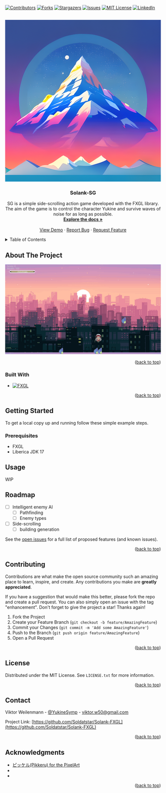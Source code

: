 <!-- Improved compatibility of back to top link: See: https://github.com/othneildrew/Best-README-Template/pull/73 -->
<a name="readme-top"></a>
<!--
*** Thanks for checking out the Best-README-Template. If you have a suggestion
*** that would make this better, please fork the repo and create a pull request
*** or simply open an issue with the tag "enhancement".
*** Don't forget to give the project a star!
*** Thanks again! Now go create something AMAZING! :D
-->



<!-- PROJECT SHIELDS -->
<!--
*** I'm using markdown "reference style" links for readability.
*** Reference links are enclosed in brackets [ ] instead of parentheses ( ).
*** See the bottom of this document for the declaration of the reference variables
*** for contributors-url, forks-url, etc. This is an optional, concise syntax you may use.
*** https://www.markdownguide.org/basic-syntax/#reference-style-links
-->
[![Contributors][contributors-shield]][contributors-url]
[![Forks][forks-shield]][forks-url]
[![Stargazers][stars-shield]][stars-url]
[![Issues][issues-shield]][issues-url]
[![MIT License][license-shield]][license-url]
[![LinkedIn][linkedin-shield]][linkedin-url]



<!-- PROJECT LOGO -->
<br />
<div align="center">
  <a href="https://github.com/Soldatstar/Solank-FXGL">
    <img src="images/logo.png" alt="Logo" width="521" height="521">
  </a>

<h3 align="center">Solank-SG</h3>

  <p align="center">
    SG is a simple side-scrolling action game developed with the FXGL library. The aim of the game is to control the character Yukine and survive waves of noise for as long as possible.
    <br />
    <a href="https://github.com/Soldatstar/Solank-FXGL"><strong>Explore the docs »</strong></a>
    <br />
    <br />
    <a href="https://github.com/Soldatstar/Solank-FXGL">View Demo</a>
    ·
    <a href="https://github.com/Soldatstar/Solank-FXGL/issues">Report Bug</a>
    ·
    <a href="https://github.com/Soldatstar/Solank-FXGL/issues">Request Feature</a>
  </p>
</div>



<!-- TABLE OF CONTENTS -->
<details>
  <summary>Table of Contents</summary>
  <ol>
    <li>
      <a href="#about-the-project">About The Project</a>
      <ul>
        <li><a href="#built-with">Built With</a></li>
      </ul>
    </li>
    <li>
      <a href="#getting-started">Getting Started</a>
      <ul>
        <li><a href="#prerequisites">Prerequisites</a></li>
        <li><a href="#installation">Installation</a></li>
      </ul>
    </li>
    <li><a href="#usage">Usage</a></li>
    <li><a href="#roadmap">Roadmap</a></li>
    <li><a href="#contributing">Contributing</a></li>
    <li><a href="#license">License</a></li>
    <li><a href="#contact">Contact</a></li>
    <li><a href="#acknowledgments">Acknowledgments</a></li>
  </ol>
</details>



<!-- ABOUT THE PROJECT -->
## About The Project

[![Product Name Screen Shot][product-screenshot]](https://example.com)


<p align="right">(<a href="#readme-top">back to top</a>)</p>



### Built With

* [![FXGL][FXGL]][FXGL-url]


<p align="right">(<a href="#readme-top">back to top</a>)</p>



<!-- GETTING STARTED -->
## Getting Started

To get a local copy up and running follow these simple example steps.

### Prerequisites

* FXGL
* Liberica JDK 17



<!-- USAGE EXAMPLES -->
## Usage
WIP
<!--Use this space to show useful examples of how a project can be used. Additional screenshots, code examples and demos work well in this space. You may also link to more resources.

_<!--For more examples, please refer to the [Documentation](https://example.com)_

<p align="right">(<a href="#readme-top">back to top</a>)</p>



<!-- ROADMAP -->
## Roadmap

- [ ] Intelligent enemy AI
    - [ ] Pathfinding
    - [ ] Enemy types
- [ ] Side-scrolling
    - [ ] building generation

See the [open issues](https://github.com/Soldatstar/Solank-FXGL/issues) for a full list of proposed features (and known issues).

<p align="right">(<a href="#readme-top">back to top</a>)</p>



<!-- CONTRIBUTING -->
## Contributing

Contributions are what make the open source community such an amazing place to learn, inspire, and create. Any contributions you make are **greatly appreciated**.

If you have a suggestion that would make this better, please fork the repo and create a pull request. You can also simply open an issue with the tag "enhancement".
Don't forget to give the project a star! Thanks again!

1. Fork the Project
2. Create your Feature Branch (`git checkout -b feature/AmazingFeature`)
3. Commit your Changes (`git commit -m 'Add some AmazingFeature'`)
4. Push to the Branch (`git push origin feature/AmazingFeature`)
5. Open a Pull Request

<p align="right">(<a href="#readme-top">back to top</a>)</p>



<!-- LICENSE -->
## License

Distributed under the MIT License. See `LICENSE.txt` for more information.

<p align="right">(<a href="#readme-top">back to top</a>)</p>



<!-- CONTACT -->
## Contact

Viktor Weilenmann - [@YukineSymp](https://twitter.com/YukineSymp) - viktor.w50@gmail.com

Project Link: [https://github.com/Soldatstar/Solank-FXGL](https://github.com/Soldatstar/Solank-FXGL)

<p align="right">(<a href="#readme-top">back to top</a>)</p>



<!-- ACKNOWLEDGMENTS -->
## Acknowledgments

* [ピッケル(Pikkeru) for the PixelArt](https://www.pixiv.net/en/users/1584717)
* []()
* []()

<p align="right">(<a href="#readme-top">back to top</a>)</p>

<!--<h6><em>And it shall be bestowed upon you,
 the star which you have longed for -</em></h6>-->

<!-- MARKDOWN LINKS & IMAGES -->
<!-- https://www.markdownguide.org/basic-syntax/#reference-style-links -->
[contributors-shield]: https://img.shields.io/github/contributors/Soldatstar/Solank-FXGL.svg?style=for-the-badge
[contributors-url]: https://github.com/Soldatstar/Solank-FXGL/graphs/contributors
[forks-shield]: https://img.shields.io/github/forks/Soldatstar/Solank-FXGL.svg?style=for-the-badge
[forks-url]: https://github.com/Soldatstar/Solank-FXGL/network/members
[stars-shield]: https://img.shields.io/github/stars/Soldatstar/Solank-FXGL.svg?style=for-the-badge
[stars-url]: https://github.com/Soldatstar/Solank-FXGL/stargazers
[issues-shield]: https://img.shields.io/github/issues/Soldatstar/Solank-FXGL.svg?style=for-the-badge
[issues-url]: https://github.com/Soldatstar/Solank-FXGL/issues
[license-shield]: https://img.shields.io/github/license/Soldatstar/Solank-FXGL.svg?style=for-the-badge
[license-url]: https://github.com/Soldatstar/Solank-FXGL/blob/master/LICENSE.txt
[linkedin-shield]: https://img.shields.io/badge/-LinkedIn-black.svg?style=for-the-badge&logo=linkedin&colorB=555
[linkedin-url]: https://linkedin.com/in/viktorweilenmann
[product-screenshot]: images/SH1.png
[Next.js]: https://img.shields.io/badge/next.js-000000?style=for-the-badge&logo=nextdotjs&logoColor=white
[Next-url]: https://nextjs.org/
[React.js]: https://img.shields.io/badge/React-20232A?style=for-the-badge&logo=react&logoColor=61DAFB
[React-url]: https://reactjs.org/
[Vue.js]: https://img.shields.io/badge/Vue.js-35495E?style=for-the-badge&logo=vuedotjs&logoColor=4FC08D
[Vue-url]: https://vuejs.org/
[Angular.io]: https://img.shields.io/badge/Angular-DD0031?style=for-the-badge&logo=angular&logoColor=white
[Angular-url]: https://angular.io/
[Svelte.dev]: https://img.shields.io/badge/Svelte-4A4A55?style=for-the-badge&logo=svelte&logoColor=FF3E00
[Svelte-url]: https://svelte.dev/
[Laravel.com]: https://img.shields.io/badge/Laravel-FF2D20?style=for-the-badge&logo=laravel&logoColor=white
[Laravel-url]: https://laravel.com
[Bootstrap.com]: https://img.shields.io/badge/Bootstrap-563D7C?style=for-the-badge&logo=bootstrap&logoColor=white
[Bootstrap-url]: https://getbootstrap.com
[JQuery.com]: https://img.shields.io/badge/jQuery-0769AD?style=for-the-badge&logo=jquery&logoColor=white
[JQuery-url]: https://jquery.com
[FXGL]: https://img.shields.io/badge/FXGL-000000?style=for-the-badge&logo=java&logoColor=white
[FXGL-url]: https://almasb.github.io/FXGL/